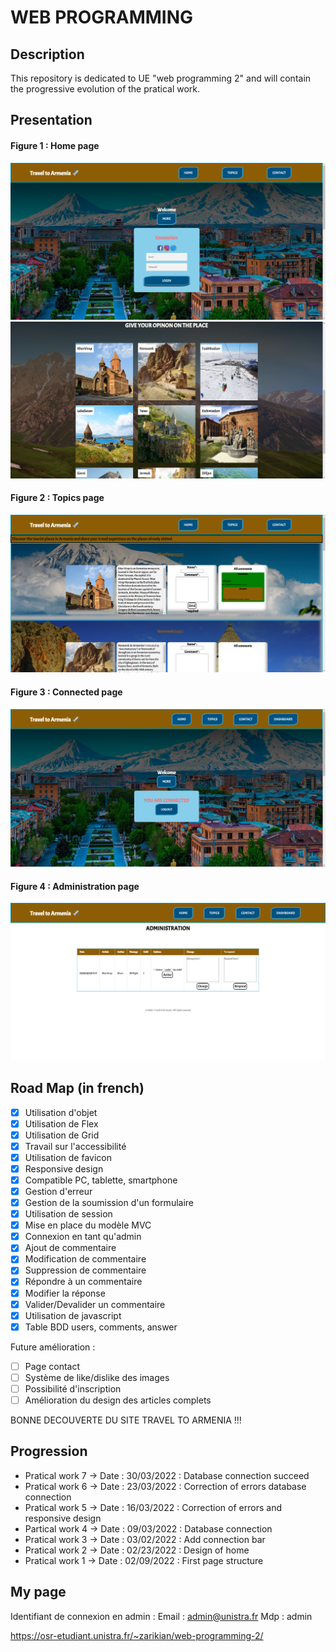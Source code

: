 # WEB PROGRAMMING

## Description
This repository is dedicated to UE "web programming 2" and will contain the progressive evolution of the pratical work.

## Presentation
#### Figure 1 : Home page
![Home!](Screenshot/Home(1).png)
![Home!](Screenshot/Home(2).png)

#### Figure 2 : Topics page
![Topics!](Screenshot/Topics.png)

#### Figure 3 : Connected page
![Home!](Screenshot/Connected.png)

#### Figure 4 : Administration page
![Administration!](Screenshot/Administration.png)



## Road Map (in french)

- [x] Utilisation d'objet
- [x] Utilisation de Flex
- [x] Utilisation de Grid
- [x] Travail sur l'accessibilité
- [x] Utilisation de favicon
- [x] Responsive design
- [x] Compatible PC, tablette, smartphone
- [x] Gestion d'erreur
- [x] Gestion de la soumission d'un formulaire
- [x] Utilisation de session
- [x] Mise en place du modèle MVC
- [x] Connexion en tant qu'admin
- [x] Ajout de commentaire
- [x] Modification de commentaire
- [x] Suppression de commentaire
- [x] Répondre à un commentaire
- [x] Modifier la réponse 
- [x] Valider/Devalider un commentaire
- [x] Utilisation de javascript
- [x] Table BDD users, comments, answer

Future amélioration :
- [ ] Page contact 
- [ ] Système de like/dislike des images
- [ ] Possibilité d'inscription
- [ ] Amélioration du design des articles complets

BONNE DECOUVERTE DU SITE TRAVEL TO ARMENIA !!!

## Progression

* Pratical work 7 -> Date : 30/03/2022 : Database connection succeed
* Pratical work 6 -> Date : 23/03/2022 : Correction of errors database connection
* Pratical work 5 -> Date : 16/03/2022 : Correction of errors and responsive design
* Partical work 4 -> Date : 09/03/2022 : Database connection
* Pratical work 3 -> Date : 03/02/2022 : Add connection bar
* Pratical work 2 -> Date : 02/23/2022 : Design of home
* Pratical work 1 -> Date : 02/09/2022 : First page structure 

## My page

Identifiant de connexion en admin : 
Email : admin@unistra.fr
Mdp : admin

https://osr-etudiant.unistra.fr/~zarikian/web-programming-2/